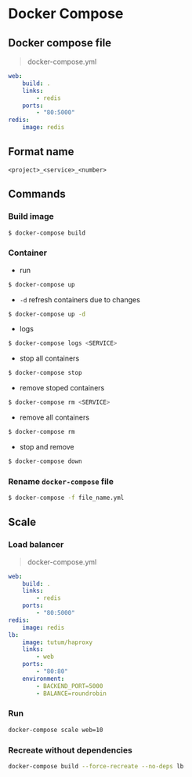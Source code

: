 # Docker Compose

## Docker compose file
> docker-compose.yml

``` yml
web:
    build: .
    links:
        - redis
    ports:
        - "80:5000"
redis:
    image: redis

```
## Format name 
`<project>_<service>_<number>`
## Commands

### Build image

``` bash
$ docker-compose build
```
### Container
* run
``` bash
$ docker-compose up
```
* `-d` refresh containers due to changes
``` bash
$ docker-compose up -d
```
* logs
``` bash
$ docker-compose logs <SERVICE>
```
* stop all containers
``` bash
$ docker-compose stop
```
* remove stoped containers
``` bash
$ docker-compose rm <SERVICE>
```
* remove all containers
``` bash
$ docker-compose rm
```
* stop and remove
``` bash
$ docker-compose down
```

### Rename `docker-compose` file

``` bash
$ docker-compose -f file_name.yml
```

## Scale
### Load balancer
> docker-compose.yml
``` yml
web:
    build: .
    links:
        - redis
    ports:
        - "80:5000"
redis:
    image: redis
lb:
    image: tutum/haproxy
    links: 
        - web
    ports:
        - "80:80"
    environment:
        - BACKEND_PORT=5000
        - BALANCE=roundrobin
```

### Run
``` bash
docker-compose scale web=10
```

### Recreate without dependencies
``` bash
docker-compose build --force-recreate --no-deps lb 
```